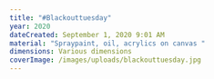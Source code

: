 ```yaml
---
title: "#Blackouttuesday"
year: 2020
dateCreated: September 1, 2020 9:01 AM
material: "Spraypaint, oil, acrylics on canvas "
dimensions: Various dimensions
coverImage: /images/uploads/blackouttuesday.jpg
---
```

